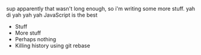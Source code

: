 sup
apparently that wasn't long enough, so i'm writing some more stuff.
yah di yah yah yah
JavaScript is the best
* Stuff
* More stuff
* Perhaps nothing
* Killing history using git rebase
